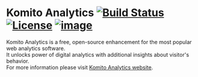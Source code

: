 # Komito Analytics [![Build Status](https://api.travis-ci.org/Datamart/Komito.svg?branch=master)](http://travis-ci.org/Datamart/Komito) [![License](http://img.shields.io/:license-apache-blue.svg)](http://www.apache.org/licenses/LICENSE-2.0.html) [![image](https://img.shields.io/github/contributors/Datamart/Komito-CDN.svg)](https://github.com/Datamart/Komito-CDN/graphs/contributors)
Komito Analytics is a free, open-source enhancement for the most popular web analytics software.<br>
It unlocks power of digital analytics with additional insights about visitor's behavior.<br>
For more information please visit [Komito Analytics website](https://komito.net).
